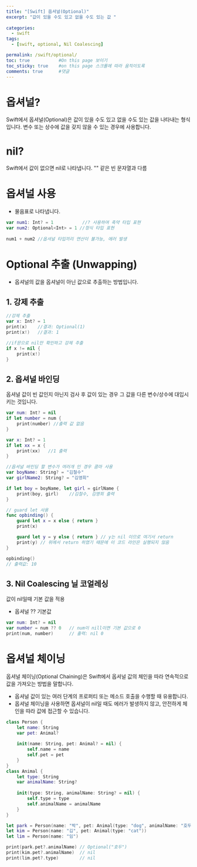 ```yaml
---
title: "[Swift] 옵셔널(Optional)"
excerpt: "값이 있을 수도 있고 없을 수도 있는 값 "
  
categories:
  - swift
tags:
  - [swift, optional, Nil Coalescing]

permalink: /swift/optional/ 
toc: true           #On this page 보이기 
toc_sticky: true    #on this page 스크롤에 따라 움직이도록 
comments: true      #댓글
---
```

# 옵셔널? 
Swift에서 옵셔널(Optional)은 값이 있을 수도 있고 없을 수도 있는 값을 나타내는 형식입니다. 변수 또는 상수에 값을 갖지 않을 수 있는 경우에 사용합니다. 

# nil?
Swift에서 값이 없으면 nil로 나타냅니다. "" 같은 빈 문자열과 다름

# 옵셔널 사용 
- 물음표로 나타냅니다. 

``` swift 
var num1: Int? = 1           //? 사용하여 축약 타입 표현
var num2: Optional<Int> = 1 //정식 타입 표현  
 
num1 + num2 //옵셔널 타입끼리 연산이 불가능, 에러 발생  
```

# Optional 추출 (Unwapping) 
- 옵셔널의 값을 옵셔널이 아닌 값으로 추출하는 방법입니다.

## 1. 강제 추출 

```swift 
//강제 추출  
var x: Int? = 1
print(x)    //결과: Optional(1)
print(x!)   //결과: 1 

//if문으로 nil만 확인하고 강제 추출 
if x != nil {
    print(x!)
}
```

## 2. 옵셔널 바인딩 
옵셔널 값이 빈 값인지 아닌지 검사 후 값이 있는 경우 그 값을 다른 변수/상수에 대입시키는 것입니다. 

``` swift 
var num: Int? = nil 
if let number = num {
    print(number) //출력 값 없음
}

var x: Int? = 1 
if let xx = x { 
    print(xx)   //1 출력 
}

//옵셔널 바인딩 할 변수가 여러개 인 경우 콤마 사용 
var boyName: String? = "김철수"
var girlName2: String? = "김영희" 

if let boy = boyName, let girl = girlName {
    print(boy, girl)    //김철수, 김영희 출력 
}

// guard let 사용
func opbinding() {
    guard let x = x else { return }
    print(x)

    guard let y = y else { return } // y는 nil 이므로 여기서 return
    print(y) // 위에서 return 하였기 때문에 이 코드 라인은 실행되지 않음
}

opbinding()
// 출력값: 10
```

## 3. Nil Coalescing 닐 코얼레싱 
값이 nil일때 기본 값을 적용 
- 옵셔널 ?? 기본값 

``` swift 
var num: Int? = nil
var number = num ?? 0   // num이 nill이면 기본 값으로 0 
print(num, number)      // 출력: nil 0 
``` 

# 옵셔널 체이닝 
옵셔널 체이닝(Optional Chaining)은 Swift에서 옵셔널 값의 체인을 따라 연속적으로 값을 가져오는 방법을 말합니다. 
- 옵셔널 값이 있는 여러 단계의 프로퍼티 또는 메소드 호출을 수행할 때 유용합니다.
- 옵셔널 체이닝을 사용하면 옵셔널이 nil일 때도 에러가 발생하지 않고, 안전하게 체인을 따라 값에 접근할 수 있습니다. 

```swift 
class Person {
    let name: String
    var pet: Animal?
    
    init(name: String, pet: Animal? = nil) {
        self.name = name
        self.pet = pet
    }
}
class Animal {
    let type: String
    var animalName: String?
    
    init(type: String, animalName: String? = nil) {
        self.type = type
        self.animalName = animalName
    }
}

let park = Person(name: "박", pet: Animal(type: "dog", animalName: "호두"))
let kim = Person(name: "김", pet: Animal(type: "cat"))
let lim = Person(name: "임")

print(park.pet?.animalName) // Optional("호두")
print(kim.pet?.animalName)  // nil
print(lim.pet?.type)        // nil
```